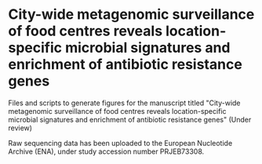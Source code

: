 # City-wide metagenomic surveillance of food centres reveals location-specific microbial signatures and enrichment of antibiotic resistance genes

Files and scripts to generate figures for the manuscript titled "City-wide metagenomic surveillance of food centres reveals location-specific microbial signatures and enrichment of antibiotic resistance genes" (Under review)

Raw sequencing data has been uploaded to the European Nucleotide Archive (ENA), under study accession number PRJEB73308. 
